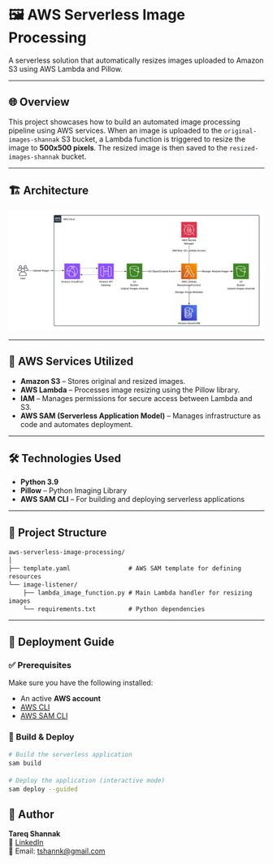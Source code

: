 # 🖼️ AWS Serverless Image Processing

A serverless solution that automatically resizes images uploaded to Amazon S3 using AWS Lambda and Pillow.

---

## 🌐 Overview

This project showcases how to build an automated image processing pipeline using AWS services. When an image is uploaded to the `original-images-shannak` S3 bucket, a Lambda function is triggered to resize the image to **500x500 pixels**. The resized image is then saved to the `resized-images-shannak` bucket.

---

## 🏗️ Architecture

![Image Architecture](<AWS Image Processing Architecture.png>)

---

## 🧰 AWS Services Utilized

- **Amazon S3** – Stores original and resized images.
- **AWS Lambda** – Processes image resizing using the Pillow library.
- **IAM** – Manages permissions for secure access between Lambda and S3.
- **AWS SAM (Serverless Application Model)** – Manages infrastructure as code and automates deployment.

---

## 🛠️ Technologies Used

- **Python 3.9**
- **Pillow** – Python Imaging Library
- **AWS SAM CLI** – For building and deploying serverless applications

---

## 📁 Project Structure
```
aws-serverless-image-processing/
│
├── template.yaml                # AWS SAM template for defining resources
└── image-listener/
    ├── lambda_image_function.py # Main Lambda handler for resizing images
    └── requirements.txt         # Python dependencies
```
---

## 🚀 Deployment Guide

### ✅ Prerequisites

Make sure you have the following installed:

- An active **AWS account**
- [AWS CLI](https://aws.amazon.com/cli/)
- [AWS SAM CLI](https://docs.aws.amazon.com/serverless-application-model/latest/developerguide/install-sam-cli.html)

### 🧪 Build & Deploy

```bash
# Build the serverless application
sam build

# Deploy the application (interactive mode)
sam deploy --guided
```
## 👤 Author

**Tareq Shannak**  
🔗 [LinkedIn](https://www.linkedin.com/in/tareq-shannak-54221324b/)  
📧 Email: [tshannk@gmail.com](mailto:tshannk@gmail.com)
